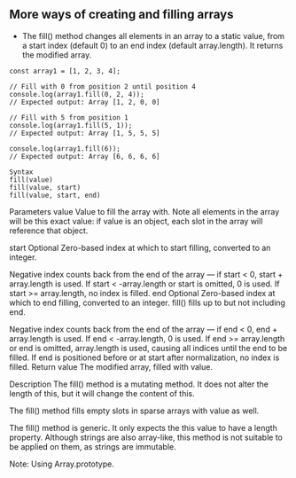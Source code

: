 ## More ways of creating and filling arrays

- The fill() method changes all elements in an array to a static value, from a start index (default 0) to an end index (default array.length). It returns the modified array.
```
const array1 = [1, 2, 3, 4];

// Fill with 0 from position 2 until position 4
console.log(array1.fill(0, 2, 4));
// Expected output: Array [1, 2, 0, 0]

// Fill with 5 from position 1
console.log(array1.fill(5, 1));
// Expected output: Array [1, 5, 5, 5]

console.log(array1.fill(6));
// Expected output: Array [6, 6, 6, 6]
```
```
Syntax
fill(value)
fill(value, start)
fill(value, start, end)
```
Parameters
value
Value to fill the array with. Note all elements in the array will be this exact value: if value is an object, each slot in the array will reference that object.

start Optional
Zero-based index at which to start filling, converted to an integer.

Negative index counts back from the end of the array — if start < 0, start + array.length is used.
If start < -array.length or start is omitted, 0 is used.
If start >= array.length, no index is filled.
end Optional
Zero-based index at which to end filling, converted to an integer. fill() fills up to but not including end.

Negative index counts back from the end of the array — if end < 0, end + array.length is used.
If end < -array.length, 0 is used.
If end >= array.length or end is omitted, array.length is used, causing all indices until the end to be filled.
If end is positioned before or at start after normalization, no index is filled.
Return value
The modified array, filled with value.

Description
The fill() method is a mutating method. It does not alter the length of this, but it will change the content of this.

The fill() method fills empty slots in sparse arrays with value as well.

The fill() method is generic. It only expects the this value to have a length property. Although strings are also array-like, this method is not suitable to be applied on them, as strings are immutable.

Note: Using Array.prototype.